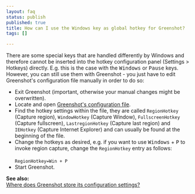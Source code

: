 ```yaml
---
layout: faq
status: publish
published: true
title: How can I use the Windows key as global hotkey for Greenshot?
tags: []

---
```

<p>There are some special keys that are handled differently by Windows and therefore cannot be inserted into the hotkey configuration panel (Settings > Hotkeys) directly. E.g. this is the case with the <kbd>Windows</kbd> or <kbd>Pause</kbd> keys. However, you can still use them with Greenshot - you just have to edit Greenshot's configuration file manually in order to do so:</p>
<ul>
<li>Exit Greenshot (important, otherwise your manual changes might be overwritten).</li>
<li>Locate and open <a href="/faq/where-does-greenshot-store-its-configuration-settings/" title="Where does Greenshot store its configuration settings?">Greenshot's configuration file</a>.</li>
<li>Find the hotkey settings within the file, they are called <code>RegionHotkey</code> (Capture region), <code>WindowHotkey</code> (Capture Window), <code>FullscreenHotkey</code> (Capture fullscreen), <code>LastregionHotkey</code> (Capture last region) and <code>IEHotkey</code> (Capture Internet Explorer) and can usually be found at the beginning of the file.</li>
<li>Change the hotkeys as desired, e.g. if you want to use <kbd>Windows</kbd> + <kbd>P</kbd> to invoke region capture, change the <code>RegionHotkey</code> entry as follows:<br><br />
<code>RegionHotkey=Win + P</code></li>
<li>Start Greenshot.</li>
</ul>
<p><strong>See also:</strong><br />
<a href="/faq/where-does-greenshot-store-its-configuration-settings/" title="Where does Greenshot store its configuration settings?">Where does Greenshot store its configuration settings?</a></p>
